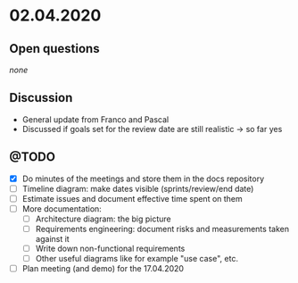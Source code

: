 # 02.04.2020
## Open questions
*none*

## Discussion
* General update from Franco and Pascal
* Discussed if goals set for the review date are still realistic -> so far yes

## @TODO
- [x] Do minutes of the meetings and store them in the docs repository
- [ ] Timeline diagram: make dates visible (sprints/review/end date)
- [ ] Estimate issues and document effective time spent on them
- [ ] More documentation:
  - [ ] Architecture diagram: the big picture
  - [ ] Requirements engineering: document risks and measurements taken against it
  - [ ] Write down non-functional requirements
  - [ ] Other useful diagrams like for example "use case", etc.
- [ ] Plan meeting (and demo) for the 17.04.2020
